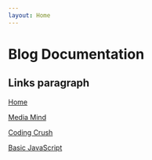 ```yaml
---
layout: Home
---
```

# Blog Documentation



## Links paragraph
[Home](/)

[Media Mind](/mediaMind/)

[Coding Crush](/codingCrush/)

[Basic JavaScript](/codingCrush/basicJavaScript.md)
